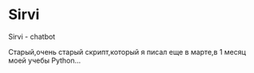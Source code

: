 # Sirvi
Sirvi - chatbot

Старый,очень старый скрипт,который я писал еще в марте,в 1 месяц моей учебы Python...
